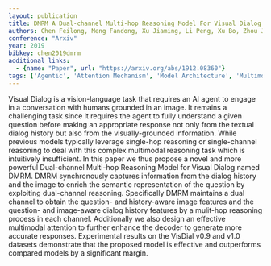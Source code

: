 ```yaml
---
layout: publication
title: DMRM A Dual-channel Multi-hop Reasoning Model For Visual Dialog
authors: Chen Feilong, Meng Fandong, Xu Jiaming, Li Peng, Xu Bo, Zhou Jie
conference: "Arxiv"
year: 2019
bibkey: chen2019dmrm
additional_links:
  - {name: "Paper", url: "https://arxiv.org/abs/1912.08360"}
tags: ['Agentic', 'Attention Mechanism', 'Model Architecture', 'Multimodal Models', 'RAG']
---
```

Visual Dialog is a vision-language task that requires an AI agent to engage in a conversation with humans grounded in an image. It remains a challenging task since it requires the agent to fully understand a given question before making an appropriate response not only from the textual dialog history but also from the visually-grounded information. While previous models typically leverage single-hop reasoning or single-channel reasoning to deal with this complex multimodal reasoning task which is intuitively insufficient. In this paper we thus propose a novel and more powerful Dual-channel Multi-hop Reasoning Model for Visual Dialog named DMRM. DMRM synchronously captures information from the dialog history and the image to enrich the semantic representation of the question by exploiting dual-channel reasoning. Specifically DMRM maintains a dual channel to obtain the question- and history-aware image features and the question- and image-aware dialog history features by a mulit-hop reasoning process in each channel. Additionally we also design an effective multimodal attention to further enhance the decoder to generate more accurate responses. Experimental results on the VisDial v0.9 and v1.0 datasets demonstrate that the proposed model is effective and outperforms compared models by a significant margin.
